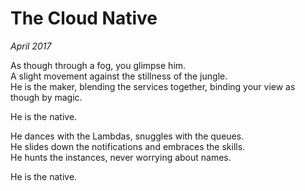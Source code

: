 # The Cloud Native

_April 2017_

As though through a fog, you glimpse him.  
A slight movement against the stillness of the jungle.  
He is the maker, blending the services together, binding your view as though by magic.  

He is the native.  

He dances with the Lambdas, snuggles with the queues.  
He slides down the notifications and embraces the skills.  
He hunts the instances, never worrying about names.

He is the native.